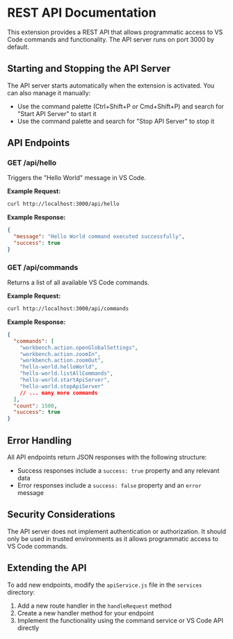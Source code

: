 # REST API Documentation

This extension provides a REST API that allows programmatic access to VS Code commands and functionality. The API server runs on port 3000 by default.

## Starting and Stopping the API Server

The API server starts automatically when the extension is activated. You can also manage it manually:

- Use the command palette (Ctrl+Shift+P or Cmd+Shift+P) and search for "Start API Server" to start it
- Use the command palette and search for "Stop API Server" to stop it

## API Endpoints

### GET /api/hello

Triggers the "Hello World" message in VS Code.

**Example Request:**
```bash
curl http://localhost:3000/api/hello
```

**Example Response:**
```json
{
  "message": "Hello World command executed successfully",
  "success": true
}
```

### GET /api/commands

Returns a list of all available VS Code commands.

**Example Request:**
```bash
curl http://localhost:3000/api/commands
```

**Example Response:**
```json
{
  "commands": [
    "workbench.action.openGlobalSettings",
    "workbench.action.zoomIn",
    "workbench.action.zoomOut",
    "hello-world.helloWorld",
    "hello-world.listAllCommands",
    "hello-world.startApiServer",
    "hello-world.stopApiServer"
    // ... many more commands
  ],
  "count": 1500,
  "success": true
}
```

## Error Handling

All API endpoints return JSON responses with the following structure:

- Success responses include a `success: true` property and any relevant data
- Error responses include a `success: false` property and an `error` message

## Security Considerations

The API server does not implement authentication or authorization. It should only be used in trusted environments as it allows programmatic access to VS Code commands.

## Extending the API

To add new endpoints, modify the `apiService.js` file in the `services` directory:

1. Add a new route handler in the `handleRequest` method
2. Create a new handler method for your endpoint
3. Implement the functionality using the command service or VS Code API directly 